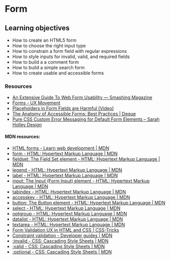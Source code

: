 # Form

## Learning objectives

- How to create an HTML5 form
- How to choose the right input type
- How to constrain a form field with regular expressions
- How to style inputs for invalid, valid, and required fields
- How to build a a comment form
- How to build a simple search form
- How to create usable and accessible forms

### Resources

- [An Extensive Guide To Web Form Usability — Smashing Magazine](https://www.smashingmagazine.com/2011/11/extensive-guide-web-form-usability/)
- [Forms - UX Movement](https://uxmovement.com/category/forms/)
- [Placeholders in Form Fields are Harmful (Video)](https://www.nngroup.com/videos/placeholders-form-fields/)
- [The Anatomy of Accessible Forms: Best Practices | Deque](https://www.deque.com/blog/anatomy-of-accessible-forms-best-practices/)
- [Pure CSS Custom Error Messaging for Default Form Elements – Sarah Holley Design](https://sarahholleydesign.com/pure-css-custom-error-messaging-for-default-form-elements/)

#### MDN resources:

- [HTML forms - Learn web development | MDN](https://developer.mozilla.org/en-US/docs/Learn/Forms)
- [form - HTML: Hypertext Markup Language | MDN](https://developer.mozilla.org/en-US/docs/Web/HTML/Element/form)
- [fieldset: The Field Set element - HTML: Hypertext Markup Language | MDN](https://developer.mozilla.org/en-US/docs/Web/HTML/Element/fieldset)
- [legend - HTML: Hypertext Markup Language | MDN](https://developer.mozilla.org/en-US/docs/Web/HTML/Element/legend)
- [label - HTML: Hypertext Markup Language | MDN](https://developer.mozilla.org/en-US/docs/Web/HTML/Element/label)
- [input: The Input (Form Input) element - HTML: Hypertext Markup Language | MDN](https://developer.mozilla.org/en-US/docs/Web/HTML/Element/input)
- [tabindex - HTML: Hypertext Markup Language | MDN](https://developer.mozilla.org/en-US/docs/Web/HTML/Global_attributes/tabindex)
- [accesskey - HTML: Hypertext Markup Language | MDN](https://developer.mozilla.org/en-US/docs/Web/HTML/Global_attributes/accesskey)
- [button: The Button element - HTML: Hypertext Markup Language | MDN](https://developer.mozilla.org/en-US/docs/Web/HTML/Element/button)
- [select - HTML: Hypertext Markup Language | MDN](https://developer.mozilla.org/en-US/docs/Web/HTML/Element/select)
- [optgroup - HTML: Hypertext Markup Language | MDN](https://developer.mozilla.org/en-US/docs/Web/HTML/Element/optgroup)
- [datalist - HTML: Hypertext Markup Language | MDN](https://developer.mozilla.org/en-US/docs/Web/HTML/Element/datalist)
- [textarea - HTML: Hypertext Markup Language | MDN](https://developer.mozilla.org/en-US/docs/Web/HTML/Element/textarea)
- [Form Validation UX in HTML and CSS | CSS-Tricks](https://css-tricks.com/form-validation-ux-html-css/)
- [Constraint validation - Developer guides | MDN](https://developer.mozilla.org/en-US/docs/Web/HTML/Constraint_validation)
- [:invalid - CSS: Cascading Style Sheets | MDN](https://developer.mozilla.org/en-US/docs/Web/CSS/:invalid)
- [:valid - CSS: Cascading Style Sheets | MDN](https://developer.mozilla.org/en-US/docs/Web/CSS/:valid)
- [:optional - CSS: Cascading Style Sheets | MDN](https://developer.mozilla.org/en-US/docs/Web/CSS/:optional)

